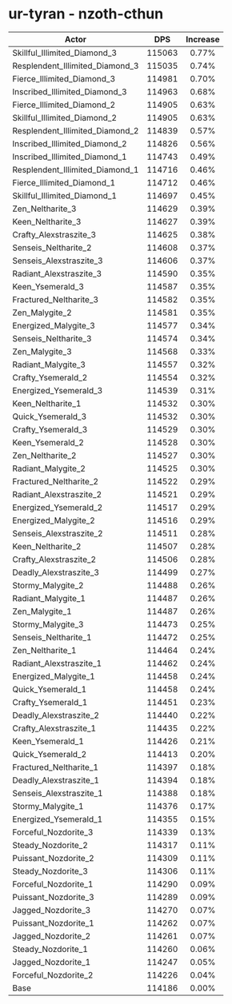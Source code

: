 # ur-tyran - nzoth-cthun
| Actor | DPS | Increase |
|---|:---:|:---:|
|Skillful_Illimited_Diamond_3|115063|0.77%|
|Resplendent_Illimited_Diamond_3|115035|0.74%|
|Fierce_Illimited_Diamond_3|114981|0.70%|
|Inscribed_Illimited_Diamond_3|114963|0.68%|
|Fierce_Illimited_Diamond_2|114905|0.63%|
|Skillful_Illimited_Diamond_2|114905|0.63%|
|Resplendent_Illimited_Diamond_2|114839|0.57%|
|Inscribed_Illimited_Diamond_2|114826|0.56%|
|Inscribed_Illimited_Diamond_1|114743|0.49%|
|Resplendent_Illimited_Diamond_1|114716|0.46%|
|Fierce_Illimited_Diamond_1|114712|0.46%|
|Skillful_Illimited_Diamond_1|114697|0.45%|
|Zen_Neltharite_3|114629|0.39%|
|Keen_Neltharite_3|114627|0.39%|
|Crafty_Alexstraszite_3|114625|0.38%|
|Senseis_Neltharite_2|114608|0.37%|
|Senseis_Alexstraszite_3|114606|0.37%|
|Radiant_Alexstraszite_3|114590|0.35%|
|Keen_Ysemerald_3|114587|0.35%|
|Fractured_Neltharite_3|114582|0.35%|
|Zen_Malygite_2|114581|0.35%|
|Energized_Malygite_3|114577|0.34%|
|Senseis_Neltharite_3|114574|0.34%|
|Zen_Malygite_3|114568|0.33%|
|Radiant_Malygite_3|114557|0.32%|
|Crafty_Ysemerald_2|114554|0.32%|
|Energized_Ysemerald_3|114539|0.31%|
|Keen_Neltharite_1|114532|0.30%|
|Quick_Ysemerald_3|114532|0.30%|
|Crafty_Ysemerald_3|114529|0.30%|
|Keen_Ysemerald_2|114528|0.30%|
|Zen_Neltharite_2|114527|0.30%|
|Radiant_Malygite_2|114525|0.30%|
|Fractured_Neltharite_2|114522|0.29%|
|Radiant_Alexstraszite_2|114521|0.29%|
|Energized_Ysemerald_2|114517|0.29%|
|Energized_Malygite_2|114516|0.29%|
|Senseis_Alexstraszite_2|114511|0.28%|
|Keen_Neltharite_2|114507|0.28%|
|Crafty_Alexstraszite_2|114506|0.28%|
|Deadly_Alexstraszite_3|114499|0.27%|
|Stormy_Malygite_2|114488|0.26%|
|Radiant_Malygite_1|114487|0.26%|
|Zen_Malygite_1|114487|0.26%|
|Stormy_Malygite_3|114473|0.25%|
|Senseis_Neltharite_1|114472|0.25%|
|Zen_Neltharite_1|114464|0.24%|
|Radiant_Alexstraszite_1|114462|0.24%|
|Energized_Malygite_1|114458|0.24%|
|Quick_Ysemerald_1|114458|0.24%|
|Crafty_Ysemerald_1|114451|0.23%|
|Deadly_Alexstraszite_2|114440|0.22%|
|Crafty_Alexstraszite_1|114435|0.22%|
|Keen_Ysemerald_1|114426|0.21%|
|Quick_Ysemerald_2|114413|0.20%|
|Fractured_Neltharite_1|114397|0.18%|
|Deadly_Alexstraszite_1|114394|0.18%|
|Senseis_Alexstraszite_1|114388|0.18%|
|Stormy_Malygite_1|114376|0.17%|
|Energized_Ysemerald_1|114355|0.15%|
|Forceful_Nozdorite_3|114339|0.13%|
|Steady_Nozdorite_2|114317|0.11%|
|Puissant_Nozdorite_2|114309|0.11%|
|Steady_Nozdorite_3|114306|0.11%|
|Forceful_Nozdorite_1|114290|0.09%|
|Puissant_Nozdorite_3|114289|0.09%|
|Jagged_Nozdorite_3|114270|0.07%|
|Puissant_Nozdorite_1|114262|0.07%|
|Jagged_Nozdorite_2|114261|0.07%|
|Steady_Nozdorite_1|114260|0.06%|
|Jagged_Nozdorite_1|114247|0.05%|
|Forceful_Nozdorite_2|114226|0.04%|
|Base|114186|0.00%|
